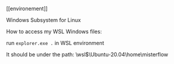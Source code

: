 [[environement]]

Windows Subsystem for Linux

How to access my WSL Windows files:

run `explorer.exe .` in WSL environment

It should be under the path: \\wsl$\Ubuntu-20.04\home\misterflow